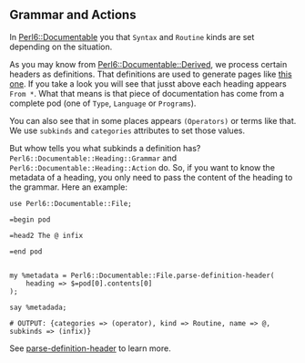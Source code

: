 ## Grammar and Actions

In [Perl6::Documentable](/docs/reference/perl6-documentable.md) you that `Syntax` and `Routine` kinds are set depending on the situation.

As you may know from [Perl6::Documentable::Derived](/docs/reference/perl6-documentable-derived.md), we process certain headers as definitions. That definitions are used to generate pages like [this one](https://docs.perl6.org/routine/ff). If you take a look you will see that jusst above each heading appears `From *`. What that means is that piece of documentation has come from a complete pod (one of `Type`, `Language` or `Programs`).

You can also see that in some places appears `(Operators)` or terms like that. We use `subkinds` and `categories` attributes to set those values.

But whow tells you what subkinds a definition has? `Perl6::Documentable::Heading::Grammar` and `Perl6::Documentable::Heading::Action` do. So, if you want to know the metadata of a heading, you only need to pass the content of the heading to the grammar. Here an example:

```perl6
use Perl6::Documentable::File;

=begin pod

=head2 The @ infix

=end pod


my %metadata = Perl6::Documentable::File.parse-definition-header(
    heading => $=pod[0].contents[0]
);

say %metadada;

# OUTPUT: {categories => (operator), kind => Routine, name => @, subkinds => (infix)}
```

See [parse-definition-header](/docs/reference/perl6-documentable-file.md#method-parse-definition-header) to learn more.
